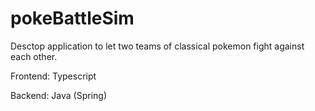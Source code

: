 # pokeBattleSim
Desctop application to let two teams of classical pokemon fight against each other.

Frontend: Typescript

Backend: Java (Spring)
